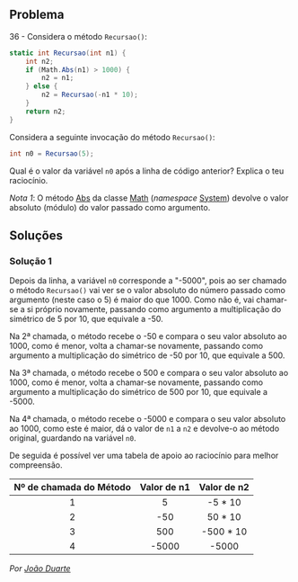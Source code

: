 ## Problema

36 - Considera o método `Recursao()`:

```cs
static int Recursao(int n1) {
    int n2;
    if (Math.Abs(n1) > 1000) {
        n2 = n1;
    } else {
        n2 = Recursao(-n1 * 10);
    }
    return n2;
}
```

Considera a seguinte invocação do método `Recursao()`:

```cs
int n0 = Recursao(5);
```

Qual é o valor da variável `n0` após a linha de código anterior? Explica o teu
raciocínio.

_Nota 1_: O método
[Abs](https://docs.microsoft.com/pt-pt/dotnet/api/system.math.abs#System_Math_Abs_System_Int32_)
da classe [Math](https://docs.microsoft.com/pt-pt/dotnet/api/system.math)
(_namespace_ [System](https://docs.microsoft.com/pt-pt/dotnet/api/system))
devolve o valor absoluto (módulo) do valor passado como argumento.

## Soluções

### Solução 1

Depois da linha, a variável `n0` corresponde a "-5000", pois ao ser chamado o
método `Recursao()` vai ver se o valor absoluto do número passado como argumento
(neste caso o 5) é maior do que 1000. Como não é, vai chamar-se a si próprio
novamente, passando como argumento a multiplicação do simétrico de 5 por 10, que
equivale a -50.

Na 2ª chamada, o método recebe o -50 e compara o seu valor absoluto ao 1000,
como é menor, volta a chamar-se novamente, passando como argumento a
multiplicação do simétrico de -50 por 10, que equivale a 500.

Na 3ª chamada, o método recebe o 500 e compara o seu valor absoluto ao 1000,
como é menor, volta a chamar-se novamente, passando como argumento a
multiplicação do simétrico de 500 por 10, que equivale a -5000.

Na 4ª chamada, o método recebe o -5000 e compara o seu valor absoluto ao 1000,
como este é maior, dá o valor de `n1` a `n2` e devolve-o ao método original,
guardando na variável `n0`.

De seguida é possível ver uma tabela de apoio ao raciocínio para melhor
compreensão.

| Nº de chamada do Método | Valor de n1 | Valor de n2 |
| :---: | :---: | :---: |
| 1 | 5 | -5 * 10 |
| 2 | -50 | 50 * 10 |
| 3 | 500 | -500 * 10 |
| 4 | -5000 | -5000 |

*Por [João Duarte](https://github.com/JoaoAlexandreDuarte)*

